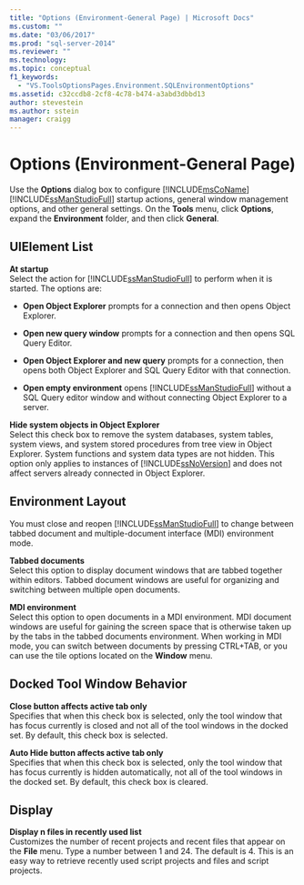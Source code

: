 ```yaml
---
title: "Options (Environment-General Page) | Microsoft Docs"
ms.custom: ""
ms.date: "03/06/2017"
ms.prod: "sql-server-2014"
ms.reviewer: ""
ms.technology:
ms.topic: conceptual
f1_keywords: 
  - "VS.ToolsOptionsPages.Environment.SQLEnvironmentOptions"
ms.assetid: c32ccdb8-2cf8-4c78-b474-a3abd3dbbd13
author: stevestein
ms.author: sstein
manager: craigg
---
```

# Options (Environment-General Page)
  Use the **Options** dialog box to configure [!INCLUDE[msCoName](../../includes/msconame-md.md)] [!INCLUDE[ssManStudioFull](../../includes/ssmanstudiofull-md.md)] startup actions, general window management options, and other general settings. On the **Tools** menu, click **Options**, expand the **Environment** folder, and then click **General**.  
  
## UIElement List  
 **At startup**  
 Select the action for [!INCLUDE[ssManStudioFull](../../includes/ssmanstudiofull-md.md)] to perform when it is started. The options are:  
  
-   **Open Object Explorer** prompts for a connection and then opens Object Explorer.  
  
-   **Open new query window** prompts for a connection and then opens SQL Query Editor.  
  
-   **Open Object Explorer and new query** prompts for a connection, then opens both Object Explorer and SQL Query Editor with that connection.  
  
-   **Open empty environment** opens [!INCLUDE[ssManStudioFull](../../includes/ssmanstudiofull-md.md)] without a SQL Query editor window and without connecting Object Explorer to a server.  
  
 **Hide system objects in Object Explorer**  
 Select this check box to remove the system databases, system tables, system views, and system stored procedures from tree view in Object Explorer. System functions and system data types are not hidden. This option only applies to instances of [!INCLUDE[ssNoVersion](../../includes/ssnoversion-md.md)] and does not affect servers already connected in Object Explorer.  
  
## Environment Layout  
 You must close and reopen [!INCLUDE[ssManStudioFull](../../includes/ssmanstudiofull-md.md)] to change between tabbed document and multiple-document interface (MDI) environment mode.  
  
 **Tabbed documents**  
 Select this option to display document windows that are tabbed together within editors. Tabbed document windows are useful for organizing and switching between multiple open documents.  
  
 **MDI environment**  
 Select this option to open documents in a MDI environment. MDI document windows are useful for gaining the screen space that is otherwise taken up by the tabs in the tabbed documents environment. When working in MDI mode, you can switch between documents by pressing CTRL+TAB, or you can use the tile options located on the **Window** menu.  
  
## Docked Tool Window Behavior  
 **Close button affects active tab only**  
 Specifies that when this check box is selected, only the tool window that has focus currently is closed and not all of the tool windows in the docked set. By default, this check box is selected.  
  
 **Auto Hide button affects active tab only**  
 Specifies that when this check box is selected, only the tool window that has focus currently is hidden automatically, not all of the tool windows in the docked set. By default, this check box is cleared.  
  
## Display  
 **Display n files in recently used list**  
 Customizes the number of recent projects and recent files that appear on the **File** menu. Type a number between 1 and 24. The default is 4. This is an easy way to retrieve recently used script projects and files and script projects.  
  
  
